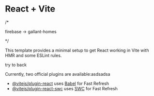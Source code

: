 # React + Vite

/*

firebase -> gallant-homes

*/

This template provides a minimal setup to get React working in Vite with HMR and some ESLint rules.

try to back

Currently, two official plugins are available:asdsadsa

- [@vitejs/plugin-react](https://github.com/vitejs/vite-plugin-react/blob/main/packages/plugin-react/README.md) uses [Babel](https://babeljs.io/) for Fast Refresh
- [@vitejs/plugin-react-swc](https://github.com/vitejs/vite-plugin-react-swc) uses [SWC](https://swc.rs/) for Fast Refresh
